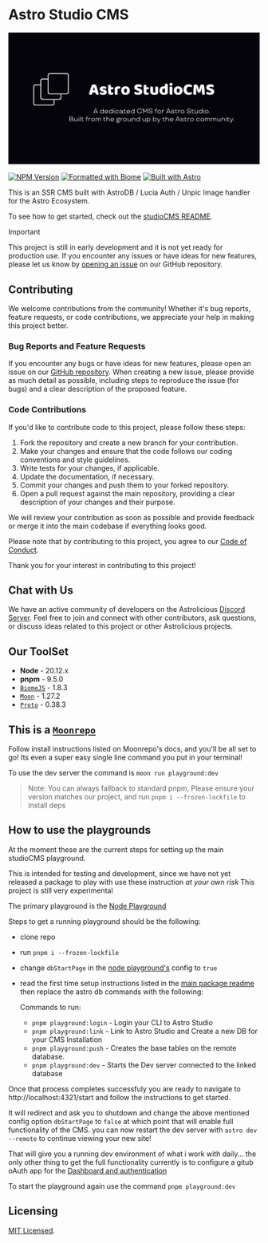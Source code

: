 # Astro Studio CMS

![Readme's Banner](./packages/studioCMS/src/assets/banner-readme.png)

[![NPM Version](https://img.shields.io/npm/v/@astrolicious/studiocms)](https://npm.im/@astrolicious/studiocms)
[![Formatted with Biome](https://img.shields.io/badge/Formatted_with-Biome-60a5fa?style=flat&logo=biome)](https://biomejs.dev/)
[![Built with Astro](https://astro.badg.es/v2/built-with-astro/tiny.svg)](https://astro.build)

This is an SSR CMS built with AstroDB / Lucia Auth / Unpic Image handler for the Astro Ecosystem.

To see how to get started, check out the [studioCMS README](./packages/studioCMS/README.md).

> [!IMPORTANT]
> This project is still in early development and it is not yet ready for production use. If you encounter any issues or have ideas for new features, please let us know by [opening an issue](https://github.com/astrolicious/studiocms/issues/new/choose) on our GitHub repository.

## Contributing

We welcome contributions from the community! Whether it's bug reports, feature requests, or code contributions, we appreciate your help in making this project better.

### Bug Reports and Feature Requests

If you encounter any bugs or have ideas for new features, please open an issue on our [GitHub repository](https://github.com/astrolicious/studiocms). When creating a new issue, please provide as much detail as possible, including steps to reproduce the issue (for bugs) and a clear description of the proposed feature.

### Code Contributions

If you'd like to contribute code to this project, please follow these steps:

1. Fork the repository and create a new branch for your contribution.
2. Make your changes and ensure that the code follows our coding conventions and style guidelines.
3. Write tests for your changes, if applicable.
4. Update the documentation, if necessary.
5. Commit your changes and push them to your forked repository.
6. Open a pull request against the main repository, providing a clear description of your changes and their purpose.

We will review your contribution as soon as possible and provide feedback or merge it into the main codebase if everything looks good.

Please note that by contributing to this project, you agree to our [Code of Conduct](https://github.com/astrolicious/.github/blob/main/.github/CODE_OF_CONDUCT.md).

Thank you for your interest in contributing to this project!

## Chat with Us

We have an active community of developers on the Astrolicious [Discord Server](https://chat.astrolicious.dev/). Feel free to join and connect with other contributors, ask questions, or discuss ideas related to this project or other Astrolicious projects.

## Our ToolSet

- **Node** - 20.12.x
- **pnpm** - 9.5.0
- [`BiomeJS`](https://biomejs.dev/) - 1.8.3
- [`Moon`](https://moonrepo.dev) - 1.27.2
- [`Proto`](https://moonrepo.dev) - 0.38.3

## This is a [`Moonrepo`](https://moonrepo.dev)

Follow install instructions listed on Moonrepo's docs, and you'll be all set to go! Its even a super easy single line command you put in your terminal!

To use the dev server the command is `moon run playground:dev`

> Note: You can always fallback to standard pnpm, Please ensure your version matches our project, and run `pnpm i --frozen-lockfile` to install deps

## How to use the playgrounds

At the moment these are the current steps for setting up the main studioCMS playground.

This is intended for testing and development, since we have not yet released a package to play with use these instruction _at your own risk_ This project is still very experimental

The primary playground is the [Node Playground](./playgrounds/node/)

Steps to get a running playground should be the following:

- clone repo
- run `pnpm i --frozen-lockfile`
- change `dbStartPage` in the [node playground's](./playgrounds/node/studiocms.config.mjs) config to `true`
- read the first time setup instructions listed in the [main package readme](./packages/studioCMS/README.md#first-start-and-setup) then replace the astro db commands with the following:

  Commands to run:

  - `pnpm playground:login` - Login your CLI to Astro Studio
  - `pnpm playground:link` - Link to Astro Studio and Create a new DB for your CMS Installation
  - `pnpm playground:push` - Creates the base tables on the remote database.
  - `pnpm playground:dev` - Starts the Dev server connected to the linked database

Once that process completes successfuly you are ready to navigate to http://localhost:4321/start and follow the instructions to get started.

It will redirect and ask you to shutdown and change the above mentioned config option `dbStartPage` to `false` at which point that will enable full functionality of the CMS. you can now restart the dev server with `astro dev --remote` to continue viewing your new site!

That will give you a running dev environment of what i work with daily... the only other thing to get the full functionality currently is to configure a gitub oAuth app for the [Dashboard and authentication](./packages/studioCMS/README.md#authentication)

To start the playground again use the command `pnpm playground:dev`

## Licensing

[MIT Licensed](./LICENSE).
